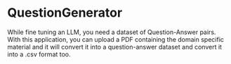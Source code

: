 # QuestionGenerator
While fine tuning an LLM, you need a dataset of Question-Answer pairs. With this application, you can upload a PDF containing the domain specific material and it will convert it into a question-answer dataset and convert it into a .csv format too.
